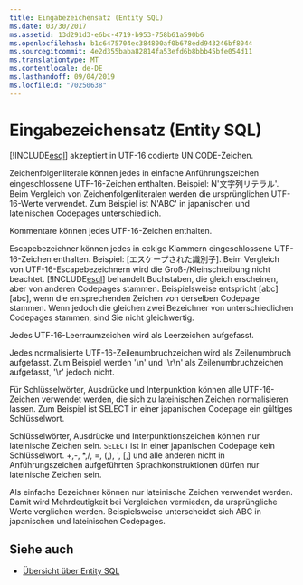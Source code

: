 ```yaml
---
title: Eingabezeichensatz (Entity SQL)
ms.date: 03/30/2017
ms.assetid: 13d291d3-e6bc-4719-b953-758b61a590b6
ms.openlocfilehash: b1c6475704ec384800af0b678edd943246bf8044
ms.sourcegitcommit: 4e2d355baba82814fa53efd6b8bbb45bfe054d11
ms.translationtype: MT
ms.contentlocale: de-DE
ms.lasthandoff: 09/04/2019
ms.locfileid: "70250638"
---
```

# <a name="input-character-set-entity-sql"></a>Eingabezeichensatz (Entity SQL)
[!INCLUDE[esql](../../../../../../includes/esql-md.md)] akzeptiert in UTF-16 codierte UNICODE-Zeichen.  
  
 Zeichenfolgenliterale können jedes in einfache Anführungszeichen eingeschlossene UTF-16-Zeichen enthalten. Beispiel: N'文字列リテラル'. Beim Vergleich von Zeichenfolgenliteralen werden die ursprünglichen UTF-16-Werte verwendet. Zum Beispiel ist N'ABC' in japanischen und lateinischen Codepages unterschiedlich.  
  
 Kommentare können jedes UTF-16-Zeichen enthalten.  
  
 Escapebezeichner können jedes in eckige Klammern eingeschlossene UTF-16-Zeichen enthalten. Beispiel: [エスケープされた識別子]. Beim Vergleich von UTF-16-Escapebezeichnern wird die Groß-/Kleinschreibung nicht beachtet. [!INCLUDE[esql](../../../../../../includes/esql-md.md)] behandelt Buchstaben, die gleich erscheinen, aber von anderen Codepages stammen. Beispielsweise entspricht [abc] [abc], wenn die entsprechenden Zeichen von derselben Codepage stammen. Wenn jedoch die gleichen zwei Bezeichner von unterschiedlichen Codepages stammen, sind Sie nicht gleichwertig.  
  
 Jedes UTF-16-Leerraumzeichen wird als Leerzeichen aufgefasst.  
  
 Jedes normalisierte UTF-16-Zeilenumbruchzeichen wird als Zeilenumbruch aufgefasst. Zum Beispiel werden '\n' und '\r\n' als Zeilenumbruchzeichen aufgefasst, '\r' jedoch nicht.  
  
 Für Schlüsselwörter, Ausdrücke und Interpunktion können alle UTF-16-Zeichen verwendet werden, die sich zu lateinischen Zeichen normalisieren lassen. Zum Beispiel ist SELECT in einer japanischen Codepage ein gültiges Schlüsselwort.  
  
 Schlüsselwörter, Ausdrücke und Interpunktionszeichen können nur lateinische Zeichen sein. `SELECT` ist in einer japanischen Codepage kein Schlüsselwort. +,-, \*,/, =, (,), ', [,] und alle anderen nicht in Anführungszeichen aufgeführten Sprachkonstruktionen dürfen nur lateinische Zeichen sein.  
  
 Als einfache Bezeichner können nur lateinische Zeichen verwendet werden. Damit wird Mehrdeutigkeit bei Vergleichen vermieden, da ursprüngliche Werte verglichen werden. Beispielsweise unterscheidet sich ABC in japanischen und lateinischen Codepages.  
  
## <a name="see-also"></a>Siehe auch

- [Übersicht über Entity SQL](entity-sql-overview.md)

